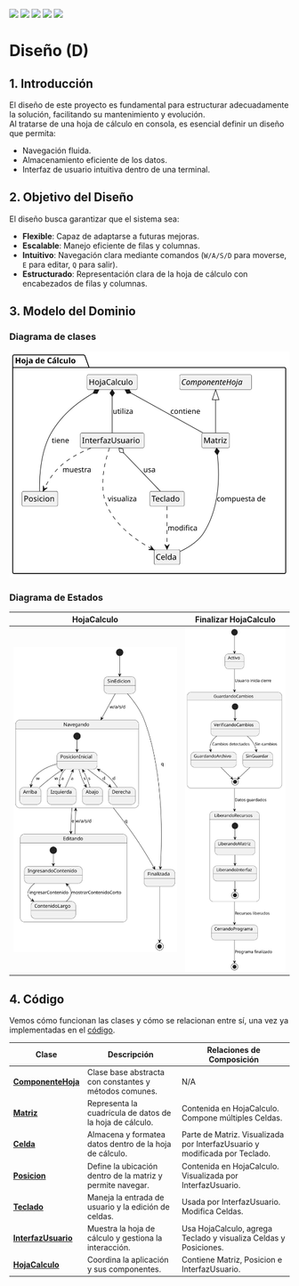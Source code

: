 [![](https://img.shields.io/badge/-Inicio-FFF?style=flat&logo=Emlakjet&logoColor=black)](/README.md) [![](https://img.shields.io/badge/-Entrega_1-FFF?style=flat&logo=openstreetmap&logoColor=black)](/documentos/entregas.d.md) [![](https://img.shields.io/badge/-Entrega_2-FFF?style=flat&logo=openstreetmap&logoColor=black)](/documentos/entregas.dM.md)  [![](https://img.shields.io/badge/-Entrega_3-FFF?style=flat&logo=openstreetmap&logoColor=black)](/documentos/entregas.dOO.md)  [![](https://img.shields.io/badge/-Entrega_4-FFF?style=flat&logo=openstreetmap&logoColor=black)]()

# Diseño (D)

## 1. Introducción
El diseño de este proyecto es fundamental para estructurar adecuadamente la solución, facilitando su mantenimiento y evolución.  
Al tratarse de una hoja de cálculo en consola, es esencial definir un diseño que permita:  

- Navegación fluida.  
- Almacenamiento eficiente de los datos.  
- Interfaz de usuario intuitiva dentro de una terminal.  

## 2. Objetivo del Diseño
El diseño busca garantizar que el sistema sea:  

- **Flexible**: Capaz de adaptarse a futuras mejoras.  
- **Escalable**: Manejo eficiente de filas y columnas.  
- **Intuitivo**: Navegación clara mediante comandos (`W/A/S/D` para moverse, `E` para editar, `Q` para salir).  
- **Estructurado**: Representación clara de la hoja de cálculo con encabezados de filas y columnas.  

## 3. Modelo del Dominio

### Diagrama de clases

![Diagrama de clases](/images/modelosUML/DiagramaClases.svg)

### Diagrama de Estados

| **HojaCalculo** | **Finalizar HojaCalculo** |
|-------------|----------|
| ![Diagrama de Estados](/images/modelosUML/DiagramaEstados.svg) | ![FinalizarHojaCalculo](/images/modelosUML/FinalizarHojaCalculo.svg) |

## 4. Código

Vemos cómo funcionan las clases y cómo se relacionan entre sí, una vez ya implementadas en el [código](/src/HojaCalculo.java).

| Clase               | Descripción | Relaciones de Composición |
|---------------------|-------------|---------------------------|
| [**ComponenteHoja**](https://github.com/oscarsantasanchez/24-25-IdSw2-SDD/blob/1262ea1a57e90b63dfb4db57a52fc116fa828348/src/HojaCalculo.java#L3)  | Clase base abstracta con constantes y métodos comunes. | N/A |
| [**Matriz**](https://github.com/oscarsantasanchez/24-25-IdSw2-SDD/blob/1262ea1a57e90b63dfb4db57a52fc116fa828348/src/HojaCalculo.java#L77)          | Representa la cuadrícula de datos de la hoja de cálculo. | Contenida en HojaCalculo. Compone múltiples Celdas. |
| [**Celda**](https://github.com/oscarsantasanchez/24-25-IdSw2-SDD/blob/1262ea1a57e90b63dfb4db57a52fc116fa828348/src/HojaCalculo.java#L52)           | Almacena y formatea datos dentro de la hoja de cálculo. | Parte de Matriz. Visualizada por InterfazUsuario y modificada por Teclado. |
| [**Posicion**](https://github.com/oscarsantasanchez/24-25-IdSw2-SDD/blob/1262ea1a57e90b63dfb4db57a52fc116fa828348/src/HojaCalculo.java#L10)        | Define la ubicación dentro de la matriz y permite navegar. | Contenida en HojaCalculo. Visualizada por InterfazUsuario. |
| [**Teclado**](https://github.com/oscarsantasanchez/24-25-IdSw2-SDD/blob/1262ea1a57e90b63dfb4db57a52fc116fa828348/src/HojaCalculo.java#L110)         | Maneja la entrada de usuario y la edición de celdas. | Usada por InterfazUsuario. Modifica Celdas. |
| [**InterfazUsuario**](https://github.com/oscarsantasanchez/24-25-IdSw2-SDD/blob/1262ea1a57e90b63dfb4db57a52fc116fa828348/src/HojaCalculo.java#L137) | Muestra la hoja de cálculo y gestiona la interacción. | Usa HojaCalculo, agrega Teclado y visualiza Celdas y Posiciones. |
| [**HojaCalculo**](https://github.com/oscarsantasanchez/24-25-IdSw2-SDD/blob/1262ea1a57e90b63dfb4db57a52fc116fa828348/src/HojaCalculo.java#L198)     | Coordina la aplicación y sus componentes. | Contiene Matriz, Posicion e InterfazUsuario. |